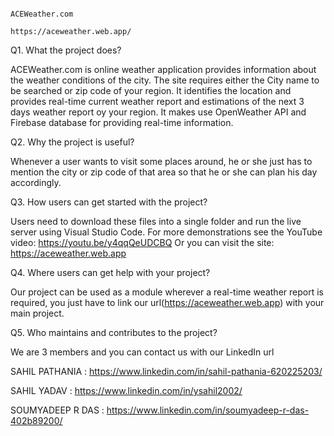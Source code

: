                                                                       ACEWeather.com
                                                                 https://aceweather.web.app/
                                                                 
                                                                 

Q1. What the project does?

ACEWeather.com is online weather application provides information about the weather conditions of the city. The site requires either the City name to be searched or zip code of your region. It identifies the location and provides real-time current weather report and estimations of the next 3 days weather report oy your region.
It makes use OpenWeather API and Firebase database for providing real-time information.

Q2. Why the project is useful?

Whenever a user wants to visit some places around, he or she just has to mention the city or zip code of that area so that he or she can plan his day accordingly.

Q3. How users can get started with the project?

Users need to download these files into a single folder and run the live server using Visual Studio Code.
For more demonstrations see the YouTube video: https://youtu.be/y4qqQeUDCBQ
Or you can visit the site: https://aceweather.web.app

Q4. Where users can get help with your project?

Our project can be used as a module wherever a real-time weather report is required, you just have to link our url(https://aceweather.web.app) with your main project.

Q5. Who maintains and contributes to the project?

We are 3 members and you can contact us with our LinkedIn url


SAHIL PATHANIA : https://www.linkedin.com/in/sahil-pathania-620225203/


SAHIL YADAV : https://www.linkedin.com/in/ysahil2002/


SOUMYADEEP R DAS : https://www.linkedin.com/in/soumyadeep-r-das-402b89200/ 
